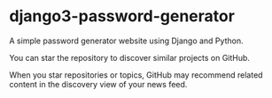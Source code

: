# django3-password-generator
A simple password generator website using Django and Python.






You can star the repository to discover similar projects on GitHub.

When you star repositories or topics, GitHub may recommend related content in the discovery view of your news feed.
